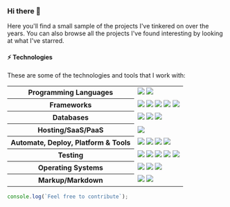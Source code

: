 
### Hi there 👋
<!-- [![Typing SVG](https://readme-typing-svg.herokuapp.com?color=FFC83D&lines=Welcome+to+my+profile!)](https://git.io/typing-svg)
 -->

Here you'll find a small sample of the projects I've tinkered on over the years. You can also browse all the projects I've found interesting by looking at what I've starred.


#### ⚡ Technologies

These are some of the technologies and tools that I work with:

<table style="width:100%">
 <tr>
    <th>Programming Languages</th>
    <td> 
      <img src="https://img.shields.io/badge/-JavaScript-black?logo=javascript&style=flat" />
<!--       <img src="https://img.shields.io/badge/-TypeScript-007ACC?style=flat-square&logo=typescript&logoColor=white" />       -->
      <img src="https://img.shields.io/badge/-Java-e61f24?logo=Java&logoColor=white&style=flat" />
<!--       <img src="https://img.shields.io/badge/-PHP-787CB5?style=flat-square&logo=PHP&logoColor=black" />
      <img src="https://img.shields.io/badge/-C++-787CB5?style=flat-square&logo=c%2B%2B&logoColor=Crayola" />
      <img src="https://img.shields.io/badge/-Python-ffff47?style=flat-square&logo=python" />       -->
   </td>
  </tr>
  <tr>
    <th>Frameworks</th>
    <td>
      <img src="https://img.shields.io/badge/-Node.js-339933?logo=Node.js&logoColor=white&style=flat" />
      <img src="https://img.shields.io/badge/-Express.js-000000?logo=express&logoColor=white&style=flat" />
      <img src="https://img.shields.io/badge/Spring_Boot-grey.svg?logo=spring-boot&logoColor=light-green&style=flat" />
      <img src="https://img.shields.io/badge/-React.js-black?logo=react&logoColor=Crayola&style=flat" />
      <img src="https://img.shields.io/badge/-redux-black?logo=redux&logoColor=violet&style=flat" />
    </td>
  </tr>
  <tr>
    <th>Databases</th>
    <td>
      <img src="https://img.shields.io/badge/-MongoDB-black?logo=mongodb&style=flat" />
      <img src="https://img.shields.io/badge/PostgreSQL-316192.svg?logo=postgresql&logoColor=white&style=flat" />
      <img src="https://img.shields.io/badge/-MySQL-4479A1?logo=mysql&logoColor=white&style=flat" />
<!--       <img src="https://img.shields.io/badge/SQLite-07405E?style=flat-square&logo=sqlite&logoColor=white" />
      <img src="https://img.shields.io/badge/-Redis-DC382D?style=flat-square&logo=redis&logoColor=white" /> -->
    </td>
  </tr>
  <tr>
    <th>Hosting/SaaS/PaaS</th>
    <td>
<!--       <img src="https://img.shields.io/badge/Firebase-FFCA28?style=flat-square&logo=firebase&logoColor=white" /> -->
      <img src="https://img.shields.io/badge/heroku%20-%23430098.svg?logo=heroku&logoColor=white&style=flat" />
    </td>
  </tr>
  <tr>
    <th>Automate, Deploy, Platform & Tools</th>
    <td>
      <img src="https://img.shields.io/badge/-Docker-2496ED?logo=docker&logoColor=white&style=flat" />
<!--       <img src="https://img.shields.io/badge/-Jenkins-DC382D?style=flat-square&logo=jenkins&logoColor=white" /> -->
      <img src="https://img.shields.io/badge/-Git-black?logo=git&style=flat" /> 
      <img src="https://img.shields.io/badge/nginx%20-%23009639.svg?logo=nginx&logoColor=white&style=flat" /> 
      <img src="https://img.shields.io/badge/-GitHub-181717?logo=github&style=flat" />
    </td>
  </tr>
  <tr>
    <th>Testing</th>
    <td>
<!--       <img src="https://img.shields.io/badge/-Mocha-%238D6748?style=flat-square&logo=mocha&logoColor=white" /> -->
      <img src="https://img.shields.io/badge/-JUnit-25A162?logo=JUnit5&logoColor=black&style=flat" />
      <img src="https://img.shields.io/badge/-Jest-C21325?logo=Jest&logoColor=black&style=flat" />
      <img src="https://img.shields.io/badge/-Cypress-17202C?logo=Cypress&style=flat" />
     <img src="https://img.shields.io/badge/-Postman-FF6C37?logo=Postman&logoColor=white&style=flat" />
     <img src="https://img.shields.io/badge/-Hoppscotch-31C48D?logo=Hoppscotch&logoColor=black&style=flat" />
    </td>
  </tr>
  <tr>
    <th>Operating Systems</th>
    <td>
      <img src="https://img.shields.io/badge/Linux-FCC624?logo=linux&logoColor=black&style=flat" />
      <img src="https://img.shields.io/badge/Windows-0078D6?logo=windows&logoColor=white&style=flat" />
      <img src="https://img.shields.io/badge/mac%20os-000000.svg?logo=apple&logoColor=white&style=flat" />
    </td>
  </tr>
  <tr>
    <th>Markup/Markdown</th>
    <td>
      <img src="https://img.shields.io/badge/-HTML5-E34F26?logo=html5&logoColor=white&style=flat" />
<!--       <img src="https://img.shields.io/badge/Markdown-%23000000.svg?&style=flat-square&logo=markdown&logoColor=white" /> -->
      <img src="https://img.shields.io/badge/-CSS3-1572B6?logo=css3&style=flat" />
    </td>
  </tr>
<!--   <tr>
    <th>Others</th>
    <td>
      <img src="https://img.shields.io/badge/-RaspberryPi-C51A4A?style=flat-square&logo=raspberry-pi&logoColor=white" />
      <img src="https://img.shields.io/badge/-Arduino-00979D?style=flat-square&logo=Arduino&logoColor=white" />
    </td>
  </tr> -->
  
</table>

<!-- #### :octocat:  My Github Stats

<p align="center">
  <a href="https://github.com/Rodrigowsky">
    <img align="center" src="https://github-readme-stats.vercel.app/api?username=Rodrigowsky&show_icons=true&theme=algolia" />
  </a>
</p>
<p align="center">
<a href="https://github.com/Rodrigowsky">
  <img align="center" src="https://github-readme-streak-stats.herokuapp.com/?user=Rodrigowsky&theme=algolia#version3" />
</a>
</p>


####  -->
```javascript
console.log(`Feel free to contribute`);
```

<!-- <img src="https://media.giphy.com/media/WUlplcMpOCEmTGBtBW/giphy.gif" width="100">
 -->
<!--
**Rodrigowsky/Rodrigowsky** is a ✨ _special_ ✨ repository because its `README.md` (this file) appears on your GitHub profile.

Here are some ideas to get you started:

- 🔭 I’m currently working on ...
- 🌱 I’m currently learning everything 🤣
- 👯 I’m looking to collaborate on ...
- 🤔 I’m looking for help with ...
- 💬 Ask me about ...
- 📫 How to reach me: ...
- 😄 Pronouns: ...
- ⚡ Fun fact: ...
-->

<!-- <a href="https://visitor-badge.laobi.icu/badge?page_id=Rodrigowsky.visitor-badge&title=Visits"><img src="https://visitor-badge.laobi.icu/badge?page_id=Rodrigowsky.visitor-badge&title=Visits" align="center" alt="Visits"></a>  -->

<!-- <p align="center">
  <img src="https://img.shields.io/badge/last%20major%20release-aug.%202000-important" />
  <img src="https://img.shields.io/badge/unminified%20size-6%20feet%206%20inches-informational" />
  <img src="https://img.shields.io/badge/vulnerabilities-high-critical" />
  <img src="https://img.shields.io/badge/code%20quality-A%20for%20effort-success" />
</p> -->

<!-- badge_plugin_start -->

<!-- ---

<a href="https://github.com/Rodrigowsky" alt="https://github.com/Rodrigowsky"><img src="https://img.shields.io/static/v1?style=for-the-badge&label=CREATED%20BY&message=Rodrigowsky&color=000000"></a>

<a href="https://github.com/blackcater/blackcater/blob/main/LICENSE" alt="https://github.com/blackcater/blackcater/blob/main/LICENSE"><img src="https://img.shields.io/static/v1?style=for-the-badge&label=LICENSE&message=MIT&color=000000"></a> -->

<!-- badge_plugin_end -->

<!-- Made with ❤️ in <img src="https://cdn-icons-png.flaticon.com/512/197/197463.png" width="15"> -->
<!-- Made with ❤️ and Markdown -->

